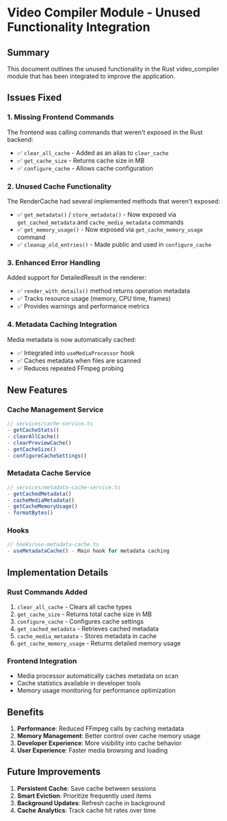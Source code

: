 # Video Compiler Module - Unused Functionality Integration

## Summary

This document outlines the unused functionality in the Rust video_compiler module that has been integrated to improve the application.

## Issues Fixed

### 1. Missing Frontend Commands
The frontend was calling commands that weren't exposed in the Rust backend:
- ✅ `clear_all_cache` - Added as an alias to `clear_cache`
- ✅ `get_cache_size` - Returns cache size in MB
- ✅ `configure_cache` - Allows cache configuration

### 2. Unused Cache Functionality
The RenderCache had several implemented methods that weren't exposed:
- ✅ `get_metadata()` / `store_metadata()` - Now exposed via `get_cached_metadata` and `cache_media_metadata` commands
- ✅ `get_memory_usage()` - Now exposed via `get_cache_memory_usage` command
- ✅ `cleanup_old_entries()` - Made public and used in `configure_cache`

### 3. Enhanced Error Handling
Added support for DetailedResult in the renderer:
- ✅ `render_with_details()` method returns operation metadata
- ✅ Tracks resource usage (memory, CPU time, frames)
- ✅ Provides warnings and performance metrics

### 4. Metadata Caching Integration
Media metadata is now automatically cached:
- ✅ Integrated into `useMediaProcessor` hook
- ✅ Caches metadata when files are scanned
- ✅ Reduces repeated FFmpeg probing

## New Features

### Cache Management Service
```typescript
// services/cache-service.ts
- getCacheStats()
- clearAllCache()
- clearPreviewCache() 
- getCacheSize()
- configureCacheSettings()
```

### Metadata Cache Service
```typescript
// services/metadata-cache-service.ts
- getCachedMetadata()
- cacheMediaMetadata()
- getCacheMemoryUsage()
- formatBytes()
```

### Hooks
```typescript
// hooks/use-metadata-cache.ts
- useMetadataCache() - Main hook for metadata caching
```

## Implementation Details

### Rust Commands Added
1. `clear_all_cache` - Clears all cache types
2. `get_cache_size` - Returns total cache size in MB
3. `configure_cache` - Configures cache settings
4. `get_cached_metadata` - Retrieves cached metadata
5. `cache_media_metadata` - Stores metadata in cache
6. `get_cache_memory_usage` - Returns detailed memory usage

### Frontend Integration
- Media processor automatically caches metadata on scan
- Cache statistics available in developer tools
- Memory usage monitoring for performance optimization

## Benefits

1. **Performance**: Reduced FFmpeg calls by caching metadata
2. **Memory Management**: Better control over cache memory usage
3. **Developer Experience**: More visibility into cache behavior
4. **User Experience**: Faster media browsing and loading

## Future Improvements

1. **Persistent Cache**: Save cache between sessions
2. **Smart Eviction**: Prioritize frequently used items
3. **Background Updates**: Refresh cache in background
4. **Cache Analytics**: Track cache hit rates over time